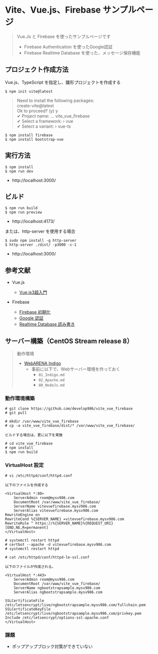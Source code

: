 # Vite、Vue.js、Firebase サンプルページ

> Vue.Js と Firebase を使ったサンプルページです
> - Firebase Authentication を使ったGoogle認証
> - Firebase Realtime Database を使った、メッセージ保存機能

## プロジェクト作成方法

Vue.js、TypeScript を指定し、雛形プロジェクトを作成する

```
$ npm init vite@latest
```

> Need to install the following packages:  
>   create-vite@latest  
> Ok to proceed? (y) y  
> ✔ Project name: … vite_vue_firebase  
> ✔ Select a framework: › vue  
> ✔ Select a variant: › vue-ts  

```
$ npm install firebase
$ npm install bootstrap-vue
```

## 実行方法

```
$ npm install
$ npm run dev
```

- http://localhost:3000/

## ビルド

```
$ npm run build
$ npm run preview
```

- http://localhost:4173/

または、http-server を使用する場合

```
$ sudo npm install -g http-server
$ http-server ./dist/ -p3000 -c-1
```

- http://localhost:3000/

## 参考文献

- Vue.js
  - [Vue.js3超入門](https://www.shuwasystem.co.jp/book/9784798063737.html)

- Firebase
  - [Firebase 初期化](https://firebase.google.com/docs/web/setup?hl=ja)
  - [Google 認証](https://firebase.google.com/docs/auth/web/google-signin?hl=ja)
  - [Realtime Database 読み書き](https://firebase.google.com/docs/database/web/read-and-write?hl=ja)

  

## サーバー構築（CentOS Stream release 8）

> 動作環境
> - [WebARENA Indigo](https://web.arena.ne.jp/indigo/)
>   - 事前に以下で、Webサーバー環境を作っておく
>     - `01_Indigo.md`
>     - `02_Apache.md`
>     - `80_NodeJs.md`

### 動作環境構築

```
# git clone https://github.com/develop986/vite_vue_firebase
# git pull

# mkdir /var/www/vite_vue_firebase
# cp -a vite_vue_firebase/dist/* /var/www/vite_vue_firebase/
```

```
ビルドする場合は、更に以下を実施

# cd vite_vue_firebase
# npm install
$ npm run build
```

### VirtualHost 設定

```
# vi /etc/httpd/conf/httpd.conf

以下のファイルを作成する

<VirtualHost *:80>
    ServerAdmin room@mysv986.com
    DocumentRoot /var/www/vite_vue_firebase/
    ServerName vitevuefirebase.mysv986.com
    ServerAlias vitevuefirebase.mysv986.com
RewriteEngine on
RewriteCond %{SERVER_NAME} =vitevuefirebase.mysv986.com
RewriteRule ^ https://%{SERVER_NAME}%{REQUEST_URI} [END,NE,R=permanent]
</VirtualHost>
```

```
# systemctl restart httpd
# certbot --apache -d vitevuefirebase.mysv986.com
# systemctl restart httpd
```

```
# cat /etc/httpd/conf/httpd-le-ssl.conf

以下のファイルが作成される。

<VirtualHost *:443>
    ServerAdmin room@mysv986.com
    DocumentRoot /var/www/vite_vue_firebase/
    ServerName ngbootstrapsample.mysv986.com
    ServerAlias ngbootstrapsample.mysv986.com

SSLCertificateFile /etc/letsencrypt/live/ngbootstrapsample.mysv986.com/fullchain.pem
SSLCertificateKeyFile /etc/letsencrypt/live/ngbootstrapsample.mysv986.com/privkey.pem
Include /etc/letsencrypt/options-ssl-apache.conf
</VirtualHost>
```

### 課題

- ポップアップブロック対策ができていない